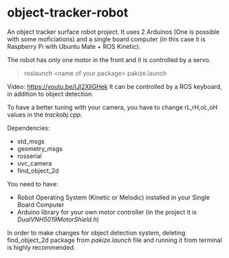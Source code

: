 # object-tracker-robot
An object tracker surface robot project. It uses 2 Arduinos (One is possible with some moficiations) and a single board computer (in this case it is Raspberry Pi with Ubuntu Mate + ROS Kinetic).

The robot has only one motor in the front and it is controlled by a servo.
>roslaunch \<name of your package> pakize.launch

Video: https://youtu.be/IJI2XllGHek
It can be controlled by a ROS keyboard, in addition to object detection.

To have a better tuning with your camera, you have to change rL,rH,oL,oH values in the *trackobj.cpp*.

Dependencies:
- std_msgs
- geometry_msgs
- rosserial
- uvc_camera
- find_object_2d

You need to have:
- Robot Operating System (Kinetic or Melodic) installed in your Single Board Computer
- Arduino library for your own motor controller (in the project it is *DualVNH5019MotorShield.h*)

In order to make changes for object detection system, deleting find_object_2d package from *pakize.launch* file and running it from terminal is highly recommended.
